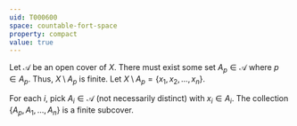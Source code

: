 ```yaml
---
uid: T000600
space: countable-fort-space
property: compact
value: true
---
```

Let $\mathcal{A}$ be an open cover of $X$. There must exist some set $A_p \in \mathcal{A}$ where $p \in A_p$. Thus, $X \setminus A_p$ is finite. Let $X \setminus A_p = \{x_1, x_2, \dots, x_n\}$.

For each $i$, pick $A_i \in \mathcal{A}$ (not necessarily distinct) with $x_i \in A_i$. The collection $\{A_p,A_1,\dots,A_n\}$ is a finite subcover.

